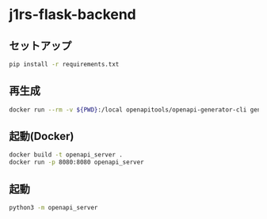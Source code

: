 # j1rs-flask-backend

## セットアップ

```sh
pip install -r requirements.txt
```

## 再生成

```sh
docker run --rm -v ${PWD}:/local openapitools/openapi-generator-cli generate -i /local/openapi.yaml -g python-flask -o /local
```

## 起動(Docker)

```sh
docker build -t openapi_server .
docker run -p 8080:8080 openapi_server
```

## 起動

```sh
python3 -m openapi_server
```
